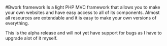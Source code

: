 #Bwork framework
Is a light PHP MVC framework that allows you to make your own websites and have easy access to all of its components. Almost all resources are extendable and it is easy to make your own versions of everything.

This is the alpha release and will not yet have support for bugs as I have to upgrade alot of it myself.